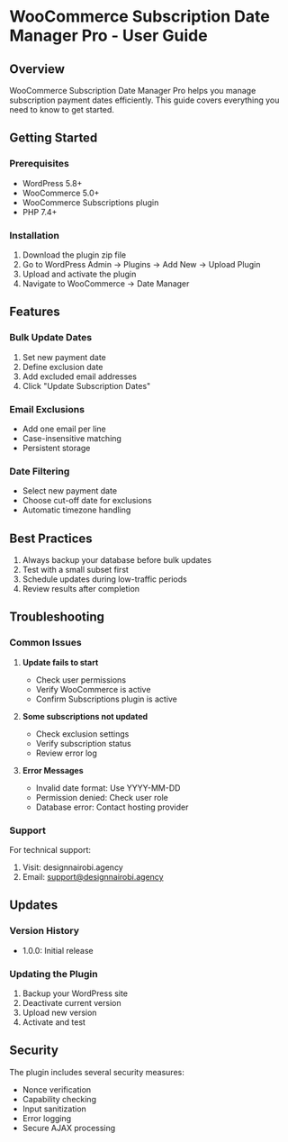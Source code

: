 # WooCommerce Subscription Date Manager Pro - User Guide

## Overview

WooCommerce Subscription Date Manager Pro helps you manage subscription payment dates efficiently. This guide covers everything you need to know to get started.

## Getting Started

### Prerequisites
- WordPress 5.8+
- WooCommerce 5.0+
- WooCommerce Subscriptions plugin
- PHP 7.4+

### Installation
1. Download the plugin zip file
2. Go to WordPress Admin → Plugins → Add New → Upload Plugin
3. Upload and activate the plugin
4. Navigate to WooCommerce → Date Manager

## Features

### Bulk Update Dates
1. Set new payment date
2. Define exclusion date
3. Add excluded email addresses
4. Click "Update Subscription Dates"

### Email Exclusions
- Add one email per line
- Case-insensitive matching
- Persistent storage

### Date Filtering
- Select new payment date
- Choose cut-off date for exclusions
- Automatic timezone handling

## Best Practices

1. Always backup your database before bulk updates
2. Test with a small subset first
3. Schedule updates during low-traffic periods
4. Review results after completion

## Troubleshooting

### Common Issues

1. **Update fails to start**
   - Check user permissions
   - Verify WooCommerce is active
   - Confirm Subscriptions plugin is active

2. **Some subscriptions not updated**
   - Check exclusion settings
   - Verify subscription status
   - Review error log

3. **Error Messages**
   - Invalid date format: Use YYYY-MM-DD
   - Permission denied: Check user role
   - Database error: Contact hosting provider

### Support

For technical support:
1. Visit: designnairobi.agency
2. Email: support@designnairobi.agency

## Updates

### Version History
- 1.0.0: Initial release

### Updating the Plugin
1. Backup your WordPress site
2. Deactivate current version
3. Upload new version
4. Activate and test

## Security

The plugin includes several security measures:
- Nonce verification
- Capability checking
- Input sanitization
- Error logging
- Secure AJAX processing